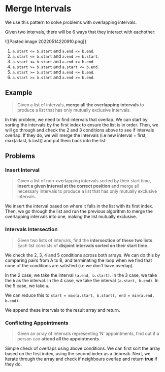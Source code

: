 # Merge Intervals
We use this pattern to solve problems with overlapping intervals. 

Given two intervals, there will be 6 ways that they interact with eachother:

![[Pasted image 20220514220910.png]]

1. `a.start <= b.start` and `a.end <= b.end`.
2. `a.start <= b.start` and `a.end >= b.start`.
3. `a.start <= b.start` and `a.end >= b.end`.
4. `a.start >= b.start` and `a.start <= b.end`.
5. `a.start >= b.start` and `a.end <= b.end`.
6. `a.start >= b.start` and `a.end >= b.end`.

## Example
> Given a list of intervals, **merge all the overlapping intervals** to produce a list that has only mutually exclusive intervals.

In this problem, we need to find intervals that overlap. We can start by sorting the intervals by the first index to ensure the list is in order. Then, we will go through and check the 2 and 3 conditions above to see if intervals overlap. If they do, we will merge the intervals (i.e new interval = first, max(a.last, b.last)) and put them back into the list.

## Problems
### Insert Interval
> Given a list of non-overlapping intervals sorted by their start time, **insert a given interval at the correct position** and merge all necessary intervals to produce a list that has only mutually exclusive intervals.

We insert the interval based on where it falls in the list with its first index. Then, we go through the list and run the previous algorithm to merge the overlapping intervals into one, making the list mutually exclusive.

### Intervals Intersection
> Given two lists of intervals, find the **intersection of these two lists**. Each list consists of **disjoint intervals sorted on their start time**.

We check the 2, 3, 4 and 5 conditions across both arrays. We can do this by comparing pairs from A to B, and terminating the loop when we find that none of the conditions are satisfied (i.e we don't have overlap).

In the 2 case, we take the interval `(a.end, b.start)`.
In the 3 case, we take the `b` as the interval.
In the 4 case, we take the interval `(a.start, b.end)`.
In the 5 case, we take `a`.

We can reduce this to `start = max(a.start, b.start), end = min(a.end, b.end)`.

We append these intervals to the result array and return.

### Conflicting Appointments
> Given an array of intervals representing ‘N’ appointments, find out if a person can **attend all the appointments**.

Simple check of overlaps using above conditions. We can first sort the array based on the first index, using the second index as a tiebreak. Next, we iterate through the array and check if neighbours overlap and return **true** if they do.
